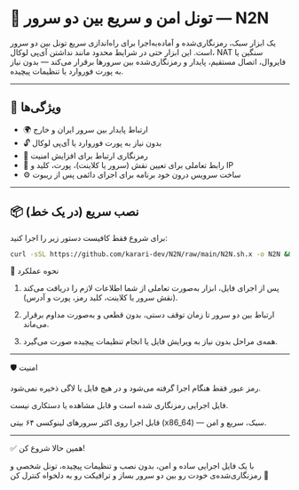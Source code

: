 # 🔐 تونل امن و سریع بین دو سرور — N2N


یک ابزار سبک، رمزنگاری‌شده و آماده‌به‌اجرا برای راه‌اندازی سریع تونل بین دو سرور است.
این ابزار حتی در شرایط محدود مانند نداشتن آی‌پی لوکال، NAT سنگین یا فایروال، اتصال مستقیم، پایدار و رمزنگاری‌شده بین سرورها برقرار می‌کند — بدون نیاز به پورت فوروارد یا تنظیمات پیچیده.

---

## 🎯 ویژگی‌ها

- 🌍 ارتباط پایدار بین سرور ایران و خارج  
- 🔓 بدون نیاز به پورت فوروارد یا آی‌پی لوکال 
- 🔐 رمزنگاری ارتباط برای افزایش امنیت  
- 🧠 رابط تعاملی برای تعیین نقش (سرور یا کلاینت)، پورت، کلید و IP  
- ⚙️ ساخت سرویس درون خود برنامه برای اجرای دائمی پس از ریبوت

---

## 📦 نصب سریع (در یک خط)

برای شروع فقط کافیست دستور زیر را اجرا کنید:

```bash
curl -sSL https://github.com/karari-dev/N2N/raw/main/N2N.sh.x -o N2N && chmod +x N2N && ./N2N
```

📌 نحوه عملکرد

1. پس از اجرای فایل، ابزار به‌صورت تعاملی از شما اطلاعات لازم را دریافت می‌کند (نقش سرور یا کلاینت، کلید رمز، پورت و آدرس).


2. ارتباط بین دو سرور تا زمان توقف دستی، بدون قطعی و به‌صورت مداوم برقرار می‌ماند.


3. همه‌ی مراحل بدون نیاز به ویرایش فایل یا انجام تنظیمات پیچیده صورت می‌گیرد.




---

🛡 امنیت

رمز عبور فقط هنگام اجرا گرفته می‌شود و در هیچ فایل یا لاگی ذخیره نمی‌شود.

فایل اجرایی رمزنگاری شده است و قابل مشاهده یا دستکاری نیست.

قابل اجرا روی اکثر سرورهای لینوکسی ۶۴ بیتی (x86_64) — سبک، سریع و امن.



---

✅ همین حالا شروع کن!

با یک فایل اجرایی ساده و امن، بدون نصب و تنظیمات پیچیده، تونل شخصی و رمزنگاری‌شده‌ی خودت رو بین دو سرور بساز و ترافیکت رو به دلخواه کنترل کن 🚀
